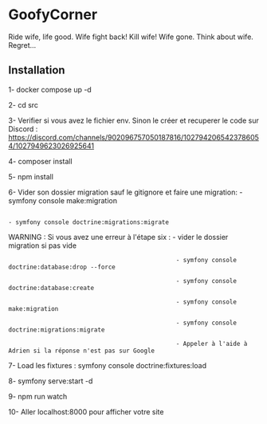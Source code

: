 # GoofyCorner

Ride wife, life good. Wife fight back! Kill wife! Wife gone. Think about wife. Regret…

## Installation

1- docker compose up -d

2- cd src

3- Verifier si vous avez le fichier env. Sinon le créer et recuperer le code sur Discord : https://discord.com/channels/902096757050187816/1027942065423786054/1027949623026925641

4- composer install 

5- npm install

6- Vider son dossier migration sauf le gitignore et faire une migration:  - symfony console make:migration

                                                                          - symfony console doctrine:migrations:migrate 
                                                                          
                                                                          
 WARNING : Si vous avez une erreur à l'étape six : - vider le dossier migration si pas vide 

                                                   - symfony console doctrine:database:drop --force

                                                   - symfony console doctrine:database:create

                                                   - symfony console make:migration

                                                   - symfony console doctrine:migrations:migrate 

                                                   - Appeler à l'aide à Adrien si la réponse n'est pas sur Google

                                                   
7- Load les fixtures : symfony console doctrine:fixtures:load

8- symfony serve:start -d

9- npm run watch

10- Aller localhost:8000 pour afficher votre site

